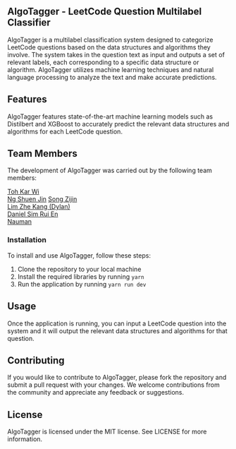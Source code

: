 ## AlgoTagger - LeetCode Question Multilabel Classifier
AlgoTagger is a multilabel classification system designed to categorize LeetCode questions based on the data structures and algorithms they involve. The system takes in the question text as input and outputs a set of relevant labels, each corresponding to a specific data structure or algorithm. AlgoTagger utilizes machine learning techniques and natural language processing to analyze the text and make accurate predictions.

## Features
AlgoTagger features state-of-the-art machine learning models such as Distilbert and XGBoost to accurately predict the relevant data structures and algorithms for each LeetCode question.

## Team Members
The development of AlgoTagger was carried out by the following team members:

[Toh Kar Wi](https://github.com/CrownKira)  
[Ng Shuen Jin](https://github.com/shuenj) 
[Song Zijin](https://github.com/SongZijin)  
[Lim Zhe Kang (Dylan)](https://github.com/limzk126)   
[Daniel Sim Rui En](https://github.com/danielsimre)   
[Nauman](https://github.com/Nauman-S)

### Installation
To install and use AlgoTagger, follow these steps:

1. Clone the repository to your local machine
2. Install the required libraries by running `yarn`
3. Run the application by running `yarn run dev`

## Usage
Once the application is running, you can input a LeetCode question into the system and it will output the relevant data structures and algorithms for that question.

## Contributing
If you would like to contribute to AlgoTagger, please fork the repository and submit a pull request with your changes. We welcome contributions from the community and appreciate any feedback or suggestions.

## License
AlgoTagger is licensed under the MIT license. See LICENSE for more information.
